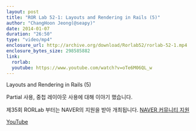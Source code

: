 ```yaml
---
layout: post
title: "ROR Lab 52-1: Layouts and Rendering in Rails (5)"
author: "ChangHoon Jeong(@seapy)"
date: 2014-01-07
duration: "26:50"
type: "video/mp4"
enclosure_url: http://archive.org/download/Rorlab52/rorlab-52-1.mp4
enclosure_bytes_size: 298585882
link:
  rorlab: 
  youtube: https://www.youtube.com/watch?v=oTe6M06QL_w
---
```


<p>Layouts and Rendering in Rails (5)</p>

<p>Partial 사용, 중첩 레이아웃 사용에 대해 이야기 했습니다.</p>

<p>제35회 RORLab 부터는 NAVER의 지원을 받아 개최됩니다. <a href="http://developer.naver.com/wiki/pages/Community">NAVER 커뮤니티 지원</a></p>

<div class="btn-group">
  <a class="btn btn-default btn-xs" href="{{ page.link.youtube }}">YouTube</a>
</div>